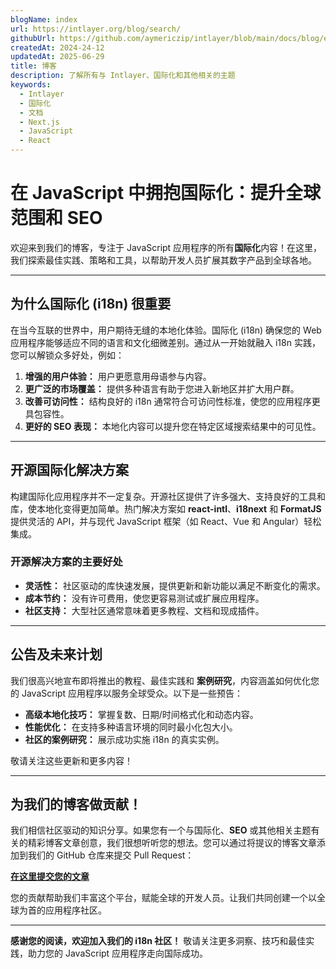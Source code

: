 ```yaml
---
blogName: index
url: https://intlayer.org/blog/search/
githubUrl: https://github.com/aymericzip/intlayer/blob/main/docs/blog/en/index.md
createdAt: 2024-24-12
updatedAt: 2025-06-29
title: 博客
description: 了解所有与 Intlayer、国际化和其他相关的主题
keywords:
  - Intlayer
  - 国际化
  - 文档
  - Next.js
  - JavaScript
  - React
---
```


# 在 JavaScript 中拥抱国际化：提升全球范围和 SEO

欢迎来到我们的博客，专注于 JavaScript 应用程序的所有**国际化**内容！在这里，我们探索最佳实践、策略和工具，以帮助开发人员扩展其数字产品到全球各地。

---

## 为什么国际化 (i18n) 很重要

在当今互联的世界中，用户期待无缝的本地化体验。国际化 (i18n) 确保您的 Web 应用程序能够适应不同的语言和文化细微差别。通过从一开始就融入 i18n 实践，您可以解锁众多好处，例如：

1. **增强的用户体验：** 用户更愿意用母语参与内容。
2. **更广泛的市场覆盖：** 提供多种语言有助于您进入新地区并扩大用户群。
3. **改善可访问性：** 结构良好的 i18n 通常符合可访问性标准，使您的应用程序更具包容性。
4. **更好的 SEO 表现：** 本地化内容可以提升您在特定区域搜索结果中的可见性。

---

## 开源国际化解决方案

构建国际化应用程序并不一定复杂。开源社区提供了许多强大、支持良好的工具和库，使本地化变得更加简单。热门解决方案如 **react-intl**、**i18next** 和 **FormatJS** 提供灵活的 API，并与现代 JavaScript 框架（如 React、Vue 和 Angular）轻松集成。

### 开源解决方案的主要好处

- **灵活性：** 社区驱动的库快速发展，提供更新和新功能以满足不断变化的需求。
- **成本节约：** 没有许可费用，使您更容易测试或扩展应用程序。
- **社区支持：** 大型社区通常意味着更多教程、文档和现成插件。

---

## 公告及未来计划

我们很高兴地宣布即将推出的教程、最佳实践和 **案例研究**，内容涵盖如何优化您的 JavaScript 应用程序以服务全球受众。以下是一些预告：

- **高级本地化技巧：** 掌握复数、日期/时间格式化和动态内容。
- **性能优化：** 在支持多种语言环境的同时最小化包大小。
- **社区的案例研究：** 展示成功实施 i18n 的真实实例。

敬请关注这些更新和更多内容！

---

## 为我们的博客做贡献！

我们相信社区驱动的知识分享。如果您有一个与国际化、**SEO** 或其他相关主题有关的精彩博客文章创意，我们很想听听您的想法。您可以通过将提议的博客文章添加到我们的 GitHub 仓库来提交 Pull Request：

[**在这里提交您的文章**](https://github.com/aymericzip/intlayer/blob/main/docs/blog)

您的贡献帮助我们丰富这个平台，赋能全球的开发人员。让我们共同创建一个以全球为首的应用程序社区。

---

**感谢您的阅读，欢迎加入我们的 i18n 社区！** 敬请关注更多洞察、技巧和最佳实践，助力您的 JavaScript 应用程序走向国际成功。
